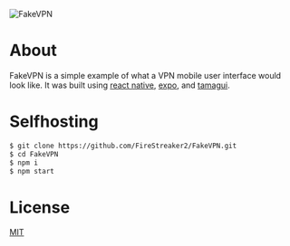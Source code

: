 ![FakeVPN](https://socialify.git.ci/FireStreaker2/FakeVPN/image?description=1&font=Raleway&forks=1&issues=1&language=1&name=1&owner=1&pulls=1&stargazers=1&theme=Dark)

# About
FakeVPN is a simple example of what a VPN mobile user interface would look like. It was built using [react native](https://reactnative.dev/), [expo](https://expo.dev/), and [tamagui](https://tamagui.dev/).

# Selfhosting
```bash
$ git clone https://github.com/FireStreaker2/FakeVPN.git
$ cd FakeVPN
$ npm i
$ npm start
```

# License
[MIT](https://github.com/FireStreaker2/FakeVPN/blob/main/LICENSE)